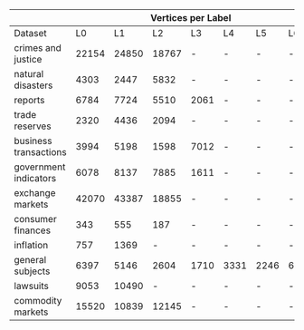 <table>
<thead>
  <tr>
    <th></th>
    <th colspan="7">Vertices per Label</th>
  </tr>
</thead>
<tbody>
  <tr>
    <td>Dataset</td>
    <td>L0</td>
    <td>L1</td>
    <td>L2</td>
    <td>L3</td>
    <td>L4</td>
    <td>L5</td>
    <td>L6</td>
  </tr>
  <tr>
    <td>crimes and justice</td>
    <td>22154</td>
    <td>24850</td>
    <td>18767</td>
    <td>-</td>
    <td>-</td>
    <td>-</td>
    <td>-</td>
  </tr>
  <tr>
    <td>natural disasters</td>
    <td>4303</td>
    <td>2447</td>
    <td>5832</td>
    <td>-</td>
    <td>-</td>
    <td>-</td>
    <td>-</td>
  </tr>
  <tr>
    <td>reports</td>
    <td>6784</td>
    <td>7724</td>
    <td>5510</td>
    <td>2061</td>
    <td>-</td>
    <td>-</td>
    <td>-</td>
  </tr>
  <tr>
    <td>trade reserves</td>
    <td>2320</td>
    <td>4436</td>
    <td>2094</td>
    <td>-</td>
    <td>-</td>
    <td>-</td>
    <td>-</td>
  </tr>
  <tr>
    <td>business transactions</td>
    <td>3994</td>
    <td>5198</td>
    <td>1598</td>
    <td>7012</td>
    <td>-</td>
    <td>-</td>
    <td>-</td>
  </tr>
  <tr>
    <td>government indicators</td>
    <td>6078</td>
    <td>8137</td>
    <td>7885</td>
    <td>1611</td>
    <td>-</td>
    <td>-</td>
    <td>-</td>
  </tr>
  <tr>
    <td>exchange markets</td>
    <td>42070</td>
    <td>43387</td>
    <td>18855</td>
    <td>-</td>
    <td>-</td>
    <td>-</td>
    <td>-</td>
  </tr>
  <tr>
    <td>consumer finances</td>
    <td>343</td>
    <td>555</td>
    <td>187</td>
    <td>-</td>
    <td>-</td>
    <td>-</td>
    <td>-</td>
  </tr>
  <tr>
    <td>inflation</td>
    <td>757</td>
    <td>1369</td>
    <td>-</td>
    <td>-</td>
    <td>-</td>
    <td>-</td>
    <td>-</td>
  </tr>
  <tr>
    <td>general subjects</td>
    <td>6397</td>
    <td>5146</td>
    <td>2604</td>
    <td>1710</td>
    <td>3331</td>
    <td>2246</td>
    <td>636</td>
  </tr>
  <tr>
    <td>lawsuits</td>
    <td>9053</td>
    <td>10490</td>
    <td>-</td>
    <td>-</td>
    <td>-</td>
    <td>-</td>
    <td>-</td>
  </tr>
  <tr>
    <td>commodity markets</td>
    <td>15520</td>
    <td>10839</td>
    <td>12145</td>
    <td>-</td>
    <td>-</td>
    <td>-</td>
    <td>-</td>
  </tr>
</tbody>
</table>
